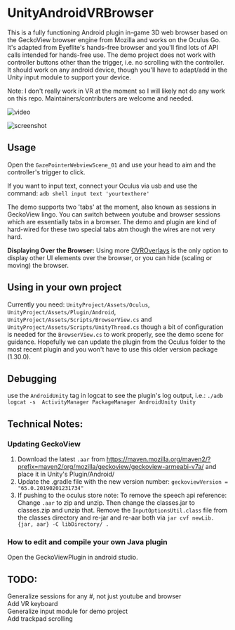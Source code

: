 # UnityAndroidVRBrowser
This is a fully functioning Android plugin in-game 3D web browser based on the GeckoView browser engine from Mozilla and works on the Oculus Go. It's adapted from Eyeflite's hands-free browser and you'll find lots of API calls intended for hands-free use. The demo project does not work with controller buttons other than the trigger, i.e. no scrolling with the controller. It should work on any android device, though you'll have to adapt/add in the Unity input module to support your device.

Note: I don't really work in VR at the moment so I will likely not do any work on this repo. Maintainers/contributers are welcome and needed.

![video](https://raw.githubusercontent.com/IanPhilips/UnityAndroidVRBrowser/master/output.gif)


![screenshot](https://raw.githubusercontent.com/IanPhilips/UnityAndroidVRBrowser/master/webview.png)




## Usage
Open the `GazePointerWebviewScene_01` and use your head to aim and the controller's trigger to click. 

If you want to input text, connect your Oculus via usb and use the command: `adb shell input text 'yourtexthere'`

The demo supports two 'tabs' at the moment, also known as sessions in GeckoView lingo. You can switch between youtube and browser sessions which are essentially tabs in a browser. The demo and plugin are kind of hard-wired for these two special tabs atm though the wires are not very hard.

**Displaying Over the Browser:** Using more [OVROverlays](https://developer.oculus.com/documentation/unity/unity-ovroverlay/
) is the only option to display other UI elements over the browser, or you can hide (scaling or moving) the browser.

## Using in your own project
Currently you need: `UnityProject/Assets/Oculus`, `UnityProject/Assets/Plugin/Android`, `UnityProject/Assets/Scripts/BrowserView.cs` and `UnityProject/Assets/Scripts/UnityThread.cs` though a bit of configuration is needed for the `BrowserView.cs` to work properly, see the demo scene for guidance. Hopefully we can update the plugin from the Oculus folder to the most recent plugin and you won't have to use this older version package (1.30.0).
 
## Debugging
use the `AndroidUnity` tag in logcat to see the plugin's log output, i.e.:
`./adb logcat -s  ActivityManager PackageManager AndroidUnity Unity` 

## Technical Notes:

### Updating GeckoView  
1. Download the latest `.aar` from https://maven.mozilla.org/maven2/?prefix=maven2/org/mozilla/geckoview/geckoview-armeabi-v7a/ and place it in Unity's Plugin/Android/  
2. Update the .gradle file with the new version number: `geckoviewVersion = "65.0.20190201231734"`  
3. If pushing to the oculus store note: To remove the speech api reference: Change `.aar` to zip and unzip. Then change the classes.jar to classes.zip and unzip that. Remove the `InputOptionsUtil.class` file from the classes directory and re-jar and re-aar both via `jar cvf newLib.{jar, aar} -C libDirectory/ .`

### How to edit and compile your own Java plugin
Open the GeckoViewPlugin in android studio.

## TODO:
Generalize sessions for any #, not just youtube and browser  
Add VR keyboard  
Generalize input module for demo project  
Add trackpad scrolling  




